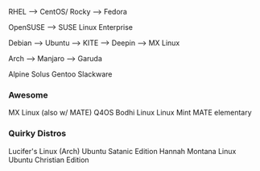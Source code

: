 RHEL
--> CentOS/ Rocky
--> Fedora

OpenSUSE --> SUSE Linux Enterprise

Debian
--> Ubuntu --> KITE
--> Deepin
--> MX Linux

Arch
--> Manjaro
--> Garuda

Alpine
Solus
Gentoo
Slackware

### Awesome
MX Linux (also w/ MATE)
Q4OS
Bodhi Linux
Linux Mint MATE
elementary

### Quirky Distros
Lucifer's Linux (Arch)
Ubuntu Satanic Edition
Hannah Montana Linux
Ubuntu Christian Edition
